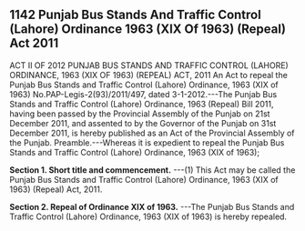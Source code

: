 ## 1142 Punjab Bus Stands And Traffic Control (Lahore) Ordinance 1963 (XIX Of 1963) (Repeal) Act 2011
 
ACT II OF 2012
PUNJAB BUS STANDS AND TRAFFIC CONTROL (LAHORE) ORDINANCE, 1963 (XIX OF 1963) (REPEAL) ACT, 2011
An Act to repeal the Punjab Bus Stands and Traffic
Control (Lahore) Ordinance, 1963 (XIX of 1963)
No.PAP-Legis-2(93)/2011/497, dated 3-1-2012.---The Punjab Bus Stands and Traffic Control (Lahore) Ordinance, 1963 (Repeal) Bill 2011, having been passed by the Provincial Assembly of the Punjab on 21st December 2011, and assented to by the Governor of the Punjab on 31st December 2011, is hereby published as an Act of the Provincial Assembly of the Punjab.
Preamble.---Whereas it is expedient to repeal the Punjab Bus Stands and Traffic Control (Lahore) Ordinance, 1963 (XIX of 1963);

**Section 1. Short title and commencement.**
---(1) This Act may be called the Punjab Bus Stands and Traffic Control (Lahore) Ordinance, 1963 (XIX of 1963) (Repeal) Act, 2011.

 

**Section 2. Repeal of Ordinance XIX of 1963.**
---The Punjab Bus Stands and Traffic Control (Lahore) Ordinance, 1963 (XIX of 1963) is hereby repealed.


